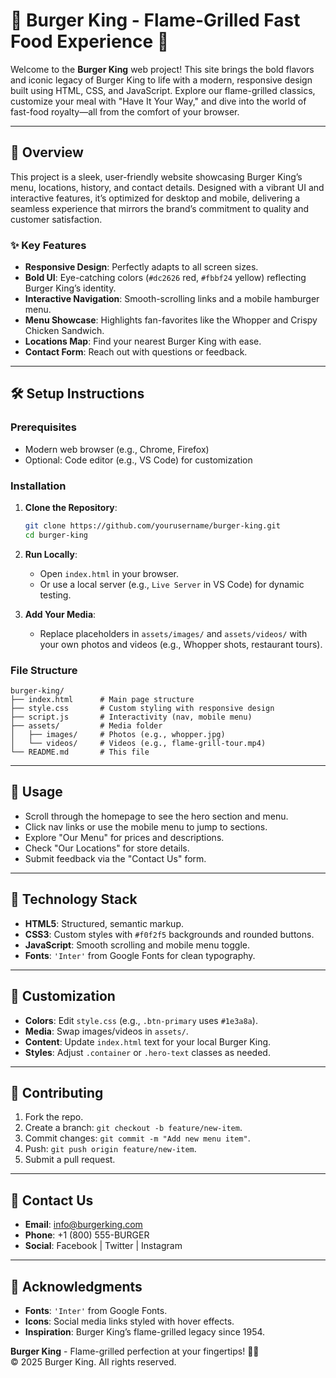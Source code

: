 # 🍔 Burger King - Flame-Grilled Fast Food Experience 🍔

Welcome to the **Burger King** web project! This site brings the bold flavors and iconic legacy of Burger King to life with a modern, responsive design built using HTML, CSS, and JavaScript. Explore our flame-grilled classics, customize your meal with "Have It Your Way," and dive into the world of fast-food royalty—all from the comfort of your browser.

---

## 📖 Overview

This project is a sleek, user-friendly website showcasing Burger King’s menu, locations, history, and contact details. Designed with a vibrant UI and interactive features, it’s optimized for desktop and mobile, delivering a seamless experience that mirrors the brand’s commitment to quality and customer satisfaction.

### ✨ Key Features

- **Responsive Design**: Perfectly adapts to all screen sizes.
- **Bold UI**: Eye-catching colors (`#dc2626` red, `#fbbf24` yellow) reflecting Burger King’s identity.
- **Interactive Navigation**: Smooth-scrolling links and a mobile hamburger menu.
- **Menu Showcase**: Highlights fan-favorites like the Whopper and Crispy Chicken Sandwich.
- **Locations Map**: Find your nearest Burger King with ease.
- **Contact Form**: Reach out with questions or feedback.

---

## 🛠️ Setup Instructions

### Prerequisites

- Modern web browser (e.g., Chrome, Firefox)
- Optional: Code editor (e.g., VS Code) for customization

### Installation

1. **Clone the Repository**:

   ```bash
   git clone https://github.com/yourusername/burger-king.git
   cd burger-king
   ```

2. **Run Locally**:

   - Open `index.html` in your browser.
   - Or use a local server (e.g., `Live Server` in VS Code) for dynamic testing.

3. **Add Your Media**:

   - Replace placeholders in `assets/images/` and `assets/videos/` with your own photos and videos (e.g., Whopper shots, restaurant tours).

### File Structure

```
burger-king/
├── index.html      # Main page structure
├── style.css       # Custom styling with responsive design
├── script.js       # Interactivity (nav, mobile menu)
├── assets/         # Media folder
│   ├── images/     # Photos (e.g., whopper.jpg)
│   └── videos/     # Videos (e.g., flame-grill-tour.mp4)
└── README.md       # This file
```

---

## 🚀 Usage

- Scroll through the homepage to see the hero section and menu.
- Click nav links or use the mobile menu to jump to sections.
- Explore "Our Menu" for prices and descriptions.
- Check "Our Locations" for store details.
- Submit feedback via the "Contact Us" form.

---

## 🧰 Technology Stack

- **HTML5**: Structured, semantic markup.
- **CSS3**: Custom styles with `#f0f2f5` backgrounds and rounded buttons.
- **JavaScript**: Smooth scrolling and mobile menu toggle.
- **Fonts**: `'Inter'` from Google Fonts for clean typography.

---

## 🎨 Customization

- **Colors**: Edit `style.css` (e.g., `.btn-primary` uses `#1e3a8a`).
- **Media**: Swap images/videos in `assets/`.
- **Content**: Update `index.html` text for your local Burger King.
- **Styles**: Adjust `.container` or `.hero-text` classes as needed.

---

## 🤝 Contributing

1. Fork the repo.
2. Create a branch: `git checkout -b feature/new-item`.
3. Commit changes: `git commit -m "Add new menu item"`.
4. Push: `git push origin feature/new-item`.
5. Submit a pull request.

---

## 📧 Contact Us

- **Email**: info@burgerking.com
- **Phone**: +1 (800) 555-BURGER
- **Social**: Facebook | Twitter | Instagram

---

## 🙏 Acknowledgments

- **Fonts**: `'Inter'` from Google Fonts.
- **Icons**: Social media links styled with hover effects.
- **Inspiration**: Burger King’s flame-grilled legacy since 1954.

**Burger King** - Flame-grilled perfection at your fingertips! 🍟🔥\
© 2025 Burger King. All rights reserved.